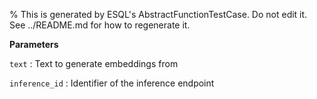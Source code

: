 % This is generated by ESQL's AbstractFunctionTestCase. Do not edit it. See ../README.md for how to regenerate it.

**Parameters**

`text`
:   Text to generate embeddings from

`inference_id`
:   Identifier of the inference endpoint

